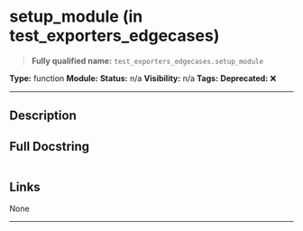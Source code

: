# setup_module (in test_exporters_edgecases)
> **Fully qualified name:** `test_exporters_edgecases.setup_module`

**Type:** function
**Module:** 
**Status:** n/a
**Visibility:** n/a
**Tags:** 
**Deprecated:** ❌

---

## Description


## Full Docstring
```

```

## Links
None

---
